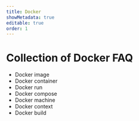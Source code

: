 ```yaml
---
title: Docker
showMetadata: true
editable: true
order: 1
---
```


# Collection of Docker FAQ
- Docker image
- Docker container
- Docker run
- Docker compose
- Docker machine
- Docker context
- Docker build